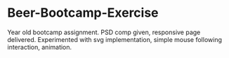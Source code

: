 # Beer-Bootcamp-Exercise

Year old bootcamp assignment.  PSD comp given, responsive page delivered.  Experimented with svg implementation, simple mouse following interaction, animation.
